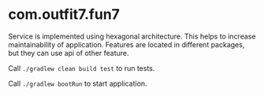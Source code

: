 # com.outfit7.fun7

Service is implemented using hexagonal architecture. This helps to increase maintainability of application. 
Features are located in different packages, but they can use api of other feature. 

Call  `./gradlew clean build test` to run tests.

Call  `./gradlew bootRun` to start application.

